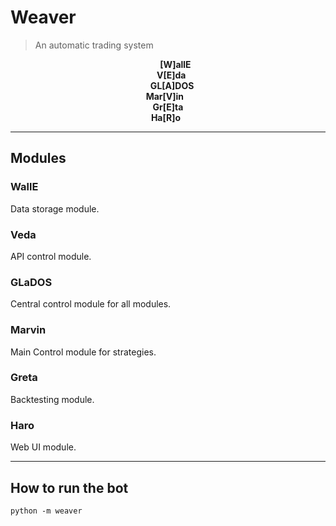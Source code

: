 # Weaver
> An automatic trading system

<div align='center' ><strong>&ensp;&ensp;&nbsp;&nbsp;&nbsp;[W]allE</strong></div>

<div align='center' ><strong>&ensp;&nbsp;V[E]da</strong></div>

<div align='center' ><strong>&nbsp;&nbsp;&nbsp;&nbsp;GL[A]DOS</strong></div>

<div align='center' ><strong>Mar[V]in&ensp;&nbsp;</strong></div>

<div align='center' ><strong>Gr[E]ta</strong></div>

<div align='center' ><strong>Ha[R]o&ensp;</strong></div>

---

## Modules

### WallE
Data storage module.

### Veda
API control module.

### GLaDOS
Central control module for all modules.

### Marvin
Main Control module for strategies.

### Greta
Backtesting module.

### Haro
Web UI module.

---

## How to run the bot
`python -m weaver`